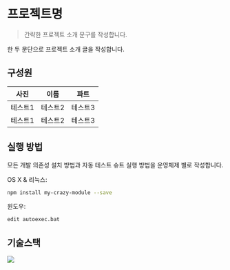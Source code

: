 # 프로젝트명
> 간략한 프로젝트 소개 문구를 작성합니다.

한 두 문단으로 프로젝트 소개 글을 작성합니다.

## 구성원

|사진|이름|파트|
|------|---|---|
|테스트1|테스트2|테스트3|
|테스트1|테스트2|테스트3|

## 실행 방법

모든 개발 의존성 설치 방법과 자동 테스트 슈트 실행 방법을 운영체제 별로 작성합니다.

OS X & 리눅스:

```sh
npm install my-crazy-module --save
```
윈도우:

```sh
edit autoexec.bat
```

## 기술스택
<img src="https://img.shields.io/badge/flutter-02569B?style=for-the-badge&logo=flutter&logoColor=white">



